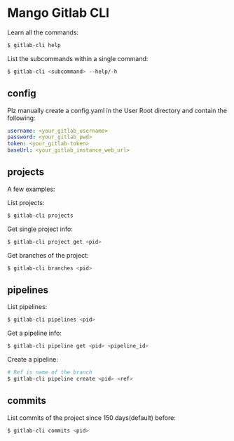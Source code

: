 # Mango Gitlab CLI

Learn all the commands:
```bash
$ gitlab-cli help
```

List the subcommands within a single command:
```bash
$ gitlab-cli <subcommand> --help/-h
```

## config

Plz manually create a config.yaml in the User Root directory and contain the following:

```yaml
username: <your_gitlab_username>
password: <your_gitlab_pwd>
token: <your_gitlab-token>
baseUrl: <your_gitlab_instance_web_url>
```

## projects

A few examples:

List projects:
```bash
$ gitlab-cli projects
```

Get single project info:
```bash
$ gitlab-cli project get <pid>
```

Get branches of the project:
```bash
$ gitlab-cli branches <pid> 
```

## pipelines

List pipelines:
```bash
$ gitlab-cli pipelines <pid>
```

Get a pipeline info:
```bash
$ gitlab-cli pipeline get <pid> <pipeline_id>
```

Create a pipeline:
```bash
# Ref is name of the branch
$ gitlab-cli pipeline create <pid> <ref>
```

## commits

List commits of the project since 150 days(default) before:
```bash
$ gitlab-cli commits <pid>
```



